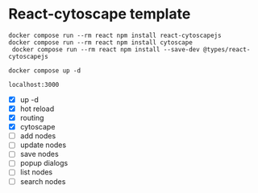 # React-cytoscape template


```
docker compose run --rm react npm install react-cytoscapejs
docker compose run --rm react npm install cytoscape
 docker compose run --rm react npm install --save-dev @types/react-cytoscapejs
```

```
docker compose up -d
```

`localhost:3000`

- [x] up -d
- [x] hot reload
- [x] routing
- [x] cytoscape
- [ ] add nodes
- [ ] update nodes
- [ ] save nodes
- [ ] popup dialogs
- [ ] list nodes
- [ ] search nodes